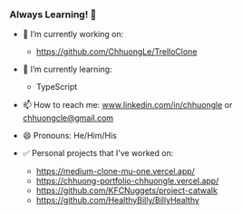 ### Always Learning! 👋

<!--
**ChhuongLe/ChhuongLe** is a ✨ _special_ ✨ repository because its `README.md` (this file) appears on your GitHub profile.

Here are some ideas to get you started:
-->
- 🔭 I’m currently working on: 
   - https://github.com/ChhuongLe/TrelloClone
    
- 🌱 I’m currently learning: 
  - TypeScript
- 📫 How to reach me: www.linkedin.com/in/chhuongle or chhuongcle@gmail.com
- 😄 Pronouns: He/Him/His
- :white_check_mark: Personal projects that I've worked on:
  - https://medium-clone-mu-one.vercel.app/
  - https://chhuong-portfolio-chhuongle.vercel.app/
  - https://github.com/KFCNuggets/project-catwalk  
  - https://github.com/HealthyBilly/BillyHealthy
 
